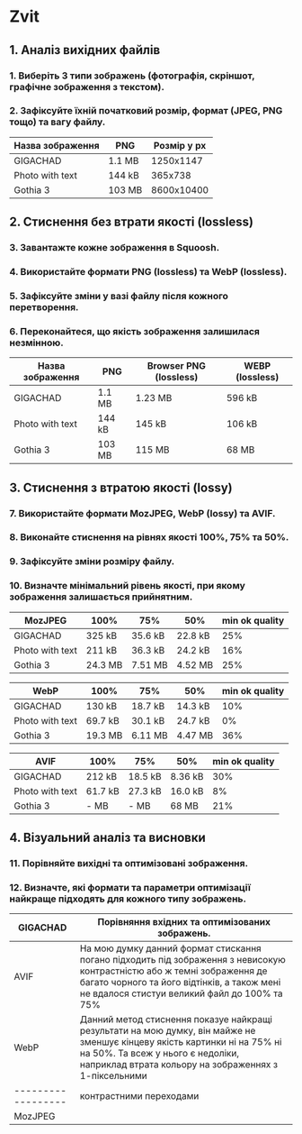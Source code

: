 # Zvit
## 1. Аналіз вихідних файлів
### 1.	Виберіть 3 типи зображень (фотографія, скріншот, графічне зображення з текстом).

### 2.	Зафіксуйте їхній початковий розмір, формат (JPEG, PNG тощо) та вагу файлу.
|Назва зображення|     PNG     | Розмір у px |
|----------------|-------------|-------------|
| GIGACHAD       |  1.1 MB     | 1250x1147   |
| Photo with text|  144 kB     | 365x738     |
| Gothia 3       |  103 MB     | 8600x10400  |

## 2. Стиснення без втрати якості (lossless)
### 3.  Завантажте кожне зображення в Squoosh.
### 4.  Використайте формати PNG (lossless) та WebP (lossless).
### 5.  Зафіксуйте зміни у вазі файлу після кожного перетворення.
### 6.  Переконайтеся, що якість зображення залишилася незмінною.

|Назва зображення|     PNG     | Browser PNG (lossless) | WEBP (lossless) |
|----------------|-------------|------------------------|-----------------|
| GIGACHAD       |  1.1 MB     |         1.23 MB        |     596 kB      |
| Photo with text|  144 kB     |         145 kB         |     106 kB      |
| Gothia 3       |  103 MB     |         115 MB         |     68 MB       |

## 3. Стиснення з втратою якості (lossy)
### 7.  Використайте формати MozJPEG, WebP (lossy) та AVIF.
### 8.  Виконайте стиснення на рівнях якості 100%, 75% та 50%.
### 9.  Зафіксуйте зміни розміру файлу.
### 10. Визначте мінімальний рівень якості, при якому зображення залишається прийнятним.

|    MozJPEG     |    100%   |    75%    |  50%   | min ok quality |
|----------------|-----------|-----------|--------|----------------|
| GIGACHAD       |  325 kB   |  35.6 kB  | 22.8 kB|      25%       |
| Photo with text|  211 kB   |  36.3 kB  | 24.2 kB|      16%       |
| Gothia 3       |  24.3 MB  |  7.51 MB  | 4.52 MB|      25%       |

|      WebP      |    100%   |    75%    |  50%   | min ok quality |
|----------------|-----------|-----------|--------|----------------|
| GIGACHAD       |  130 kB   |  18.7 kB  | 14.3 kB|      10%       |
| Photo with text|  69.7 kB  |  30.1 kB  | 24.7 kB|      0%        |
| Gothia 3       |  19.3 MB  |  6.11 MB  | 4.47 MB|      36%       |

|      AVIF      |    100%   |    75%    |  50%   | min ok quality |
|----------------|-----------|-----------|--------|----------------|
| GIGACHAD       |  212 kB   |  18.5 kB  | 8.36 kB|      30%       |
| Photo with text|  61.7 kB  |  27.3 kB  | 16.0 kB|      8%        |
| Gothia 3       |    - MB   |    - MB   | 68 MB  |      21%       |

## 4. Візуальний аналіз та висновки
### 11.  Порівняйте вихідні та оптимізовані зображення.
### 12.  Визначте, які формати та параметри оптимізації найкраще підходять для кожного типу зображень.

|     GIGACHAD     |                                                            Порівняння вхідних та оптимізованих зображень.                                                                                                             |
|------------------|-----------------------------------------------------------------------------------------------------------------------------------------------------------------------------------------------------------------------|
|      AVIF        | На мою думку данний формат стискання погано підходить під зображення з невисокую контрастністю або ж темні зображення де багато чорного та його відтінків, а також мені не вдалося стистуи великий файл до 100% та 75%|
|      WebP        | Данний метод стиснення показуе найкращі результати на мою думку, він майже не зменшує кінцеву якість картинки ні на 75% ні на 50%. Та всеж у нього є недоліки, наприклад втрата кольору на зображеннях з 1-піксельними| 
|------------------| контрастними переходами                                                                                                                                                                                               |
|    MozJPEG       |                                                                                                                                                                                                                       |

